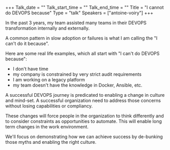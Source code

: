 +++
Talk_date = ""
Talk_start_time = ""
Talk_end_time = ""
Title = "I cannot do DEVOPS because"
Type = "talk"
Speakers = ["antoine-voiry"]
+++

<p>In the past 3 years, my team assisted many teams in their DEVOPS transformation internally and externally.</p>

<p>A common pattern in slow adoption or failures is what I am calling the "I can't do it because".</p>

<p>Here are some real life examples, which all start with "I can't do DEVOPS because":</p>
<ul>
  <li>I don't have time</li>
  <li>my company is constrained by very strict audit requirements</li>
  <li>I am working on a legacy platform</li>
  <li>my team doesn't have the knowledge in Docker, Ansible, etc.</li>
</ul>
<p>A successful DEVOPS journey is predicated to enabling a change in culture and mind-set. A successful organization need to address those concerns without losing capabilities or compliancy.</p>

<p>These changes will force people in the organization to think differently and to consider constraints as opportunities to automate. This will enable long term changes in the work environment.</p>

<p>We'll focus on demonstrating how we can achieve success by de-bunking those myths and enabling the right culture.</p>
